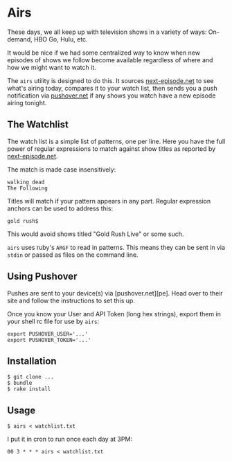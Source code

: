 # Airs

These days, we all keep up with television shows in a variety of ways: 
On-demand, HBO Go, Hulu, etc.

It would be nice if we had some centralized way to know when new 
episodes of shows we follow become available regardless of where and how 
we might want to watch it.

The `airs` utility is designed to do this. It sources 
[next-episode.net][ne] to see what's airing today, compares it to your 
watch list, then sends you a push notification via [pushover.net][po] if 
any shows you watch have a new episode airing tonight.

[ne]: http://next-episode.net
[po]: https://pushover.net

## The Watchlist

The watch list is a simple list of patterns, one per line. Here you have 
the full power of regular expressions to match against show titles as 
reported by [next-episode.net][ne].

The match is made case insensitively:

~~~
walking dead
The Following
~~~

Titles will match if your pattern appears in any part. Regular 
expression anchors can be used to address this:

~~~
gold rush$
~~~

This would avoid shows titled "Gold Rush Live" or some such.

`airs` uses ruby's `ARGF` to read in patterns. This means they can be 
sent in via `stdin` or passed as files on the command line.

## Using Pushover

Pushes are sent to your device(s) via [pushover.net][pe]. Head over to 
their site and follow the instructions to set this up.

Once you know your User and API Token (long hex strings), export them in 
your shell rc file for use by `airs`:

~~~
export PUSHOVER_USER='...'
export PUSHOVER_TOKEN='...'
~~~

## Installation

~~~
$ git clone ...
$ bundle
$ rake install
~~~

## Usage

~~~
$ airs < watchlist.txt
~~~

I put it in cron to run once each day at 3PM:

~~~
00 3 * * * airs < watchlist.txt
~~~
